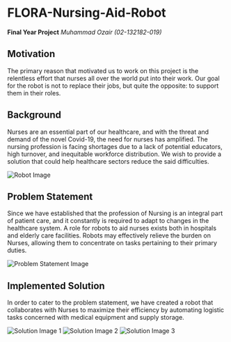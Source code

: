 # FLORA-Nursing-Aid-Robot

**Final Year Project**
*Muhammad Ozair (02-132182-019)*

## Motivation
The primary reason that motivated us to work on this project is the relentless effort that nurses all over the world put into their work. Our goal for the robot is not to replace their jobs, but quite the opposite: to support them in their roles.

## Background
Nurses are an essential part of our healthcare, and with the threat and demand of the novel Covid-19, the need for nurses has amplified. The nursing profession is facing shortages due to a lack of potential educators, high turnover, and inequitable workforce distribution. We wish to provide a solution that could help healthcare sectors reduce the said difficulties.

![Robot Image](https://github.com/Shwifty0/FLORA-Nursing-Aid-Robot-/assets/102323082/8ccaa46f-bf65-4f9b-9583-39a9a983b950)

## Problem Statement
Since we have established that the profession of Nursing is an integral part of patient care, and it constantly is required to adapt to changes in the healthcare system. A role for robots to aid nurses exists both in hospitals and elderly care facilities. Robots may effectively relieve the burden on Nurses, allowing them to concentrate on tasks pertaining to their primary duties.

![Problem Statement Image](https://github.com/Shwifty0/FLORA-Nursing-Aid-Robot-/assets/102323082/205b22b2-98c0-4cbb-83bb-ef42834551c4)

## Implemented Solution
In order to cater to the problem statement, we have created a robot that collaborates with Nurses to maximize their efficiency by automating logistic tasks concerned with medical equipment and supply storage.

![Solution Image 1](https://github.com/Shwifty0/FLORA-Nursing-Aid-Robot-/assets/102323082/b6774dc2-2d61-486c-a835-3c6871a4d192)
![Solution Image 2](https://github.com/Shwifty0/FLORA-Nursing-Aid-Robot-/assets/102323082/f4e4d9e7-c261-46a9-ae59-b0b68ff87d7d)
![Solution Image 3](https://github.com/Shwifty0/FLORA-Nursing-Aid-Robot-/assets/102323082/1c7cf008-6b04-420a-91e9-cdf3dd16d389)
